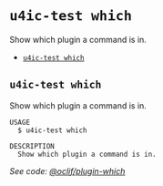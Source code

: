 `u4ic-test which`
=================

Show which plugin a command is in.

* [`u4ic-test which`](#u4ic-test-which)

## `u4ic-test which`

Show which plugin a command is in.

```
USAGE
  $ u4ic-test which

DESCRIPTION
  Show which plugin a command is in.
```

_See code: [@oclif/plugin-which](https://github.com/oclif/plugin-which/blob/v2.1.0/src/commands/which.ts)_
